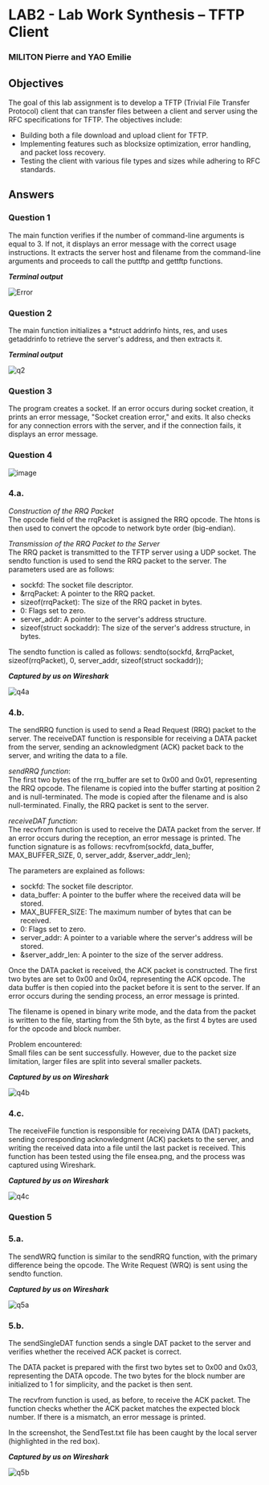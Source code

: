# LAB2 - Lab Work Synthesis – TFTP Client
### MILITON Pierre and YAO Emilie 

## Objectives

The goal of this lab assignment is to develop a TFTP (Trivial File Transfer Protocol) client that can transfer files between a client and server using the RFC specifications for TFTP.
The objectives include:
- Building both a file download and upload client for TFTP.
- Implementing features such as blocksize optimization, error handling, and packet loss recovery.
- Testing the client with various file types and sizes while adhering to RFC standards.

## Answers
### Question 1  

The main function verifies if the number of command-line arguments is equal to 3. If not, it displays an error message with the correct usage instructions. It extracts the server host and filename from the command-line arguments and proceeds to call the puttftp and gettftp functions.

***Terminal output***

![Error](https://github.com/user-attachments/assets/a090f6c1-3198-47d9-ba72-932e0d344981)

### Question 2

The main function initializes a *struct addrinfo hints, res, and uses getaddrinfo to retrieve the server's address, and then extracts it.

***Terminal output***

![q2](https://github.com/user-attachments/assets/035d440d-6e78-4938-bcbb-c7f334027d7c)

### Question 3

The program creates a socket. If an error occurs during socket creation, it prints an error message, "Socket creation error," and exits. It also checks for any connection errors with the server, and if the connection fails, it displays an error message.

### Question 4

![image](https://github.com/user-attachments/assets/d6528dd1-8b6d-4df5-81b4-582d27d5b761)

### 4.a.

*Construction of the RRQ Packet*   
The opcode field of the rrqPacket is assigned the RRQ opcode. The htons is then used to convert the opcode to network byte order (big-endian).

*Transmission of the RRQ Packet to the Server*   
The RRQ packet is transmitted to the TFTP server using a UDP socket. The sendto function is used to send the RRQ packet to the server. The parameters used are as follows:   
- sockfd: The socket file descriptor.   
- &rrqPacket: A pointer to the RRQ packet.   
- sizeof(rrqPacket): The size of the RRQ packet in bytes.   
- 0: Flags set to zero.   
- server_addr: A pointer to the server's address structure.   
- sizeof(struct sockaddr): The size of the server's address structure, in bytes.

The sendto function is called as follows:
sendto(sockfd, &rrqPacket, sizeof(rrqPacket), 0, server_addr, sizeof(struct sockaddr));

***Captured by us on Wireshark***

![q4a](https://github.com/user-attachments/assets/d96c819f-c7c2-4b51-9174-166677aa76c1)

### 4.b.

The sendRRQ function is used to send a Read Request (RRQ) packet to the server. The receiveDAT function is responsible for receiving a DATA packet from the server, sending an acknowledgment (ACK) packet back to the server, and writing the data to a file.

*sendRRQ function*:   
The first two bytes of the rrq_buffer are set to 0x00 and 0x01, representing the RRQ opcode. The filename is copied into the buffer starting at position 2 and is null-terminated. The mode is copied after the filename and is also null-terminated. Finally, the RRQ packet is sent to the server.

*receiveDAT function*:   
The recvfrom function is used to receive the DATA packet from the server. If an error occurs during the reception, an error message is printed. The function signature is as follows:
recvfrom(sockfd, data_buffer, MAX_BUFFER_SIZE, 0, server_addr, &server_addr_len);

The parameters are explained as follows:
- sockfd: The socket file descriptor.
- data_buffer: A pointer to the buffer where the received data will be stored.
- MAX_BUFFER_SIZE: The maximum number of bytes that can be received.
- 0: Flags set to zero.
- server_addr: A pointer to a variable where the server's address will be stored.
- &server_addr_len: A pointer to the size of the server address.

Once the DATA packet is received, the ACK packet is constructed. The first two bytes are set to 0x00 and 0x04, representing the ACK opcode. The data buffer is then copied into the packet before it is sent to the server. If an error occurs during the sending process, an error message is printed.

The filename is opened in binary write mode, and the data from the packet is written to the file, starting from the 5th byte, as the first 4 bytes are used for the opcode and block number.

Problem encountered:   
Small files can be sent successfully. However, due to the packet size limitation, larger files are split into several smaller packets.

***Captured by us on Wireshark***

![q4b](https://github.com/user-attachments/assets/63870a33-20fa-40f8-9ddb-18192976d714)

### 4.c.

The receiveFile function is responsible for receiving DATA (DAT) packets, sending corresponding acknowledgment (ACK) packets to the server, and writing the received data into a file until the last packet is received. This function has been tested using the file ensea.png, and the process was captured using Wireshark.

***Captured by us on Wireshark***

![q4c](https://github.com/user-attachments/assets/ce67438b-271f-4b7b-a2e6-86174f06f71f)

### Question 5

### 5.a.

The sendWRQ function is similar to the sendRRQ function, with the primary difference being the opcode. The Write Request (WRQ) is sent using the sendto function.

***Captured by us on Wireshark***

![q5a](https://github.com/user-attachments/assets/f5901e5b-d742-49b8-8018-7803bd70ecc9)

### 5.b.

The sendSingleDAT function sends a single DAT packet to the server and verifies whether the received ACK packet is correct.

The DATA packet is prepared with the first two bytes set to 0x00 and 0x03, representing the DATA opcode. The two bytes for the block number are initialized to 1 for simplicity, and the packet is then sent.

The recvfrom function is used, as before, to receive the ACK packet. The function checks whether the ACK packet matches the expected block number. If there is a mismatch, an error message is printed.

In the screenshot, the SendTest.txt file has been caught by the local server (highlighted in the red box).

***Captured by us on Wireshark***

![q5b](https://github.com/user-attachments/assets/de140cd4-61b6-4680-a411-695224426a6b)
